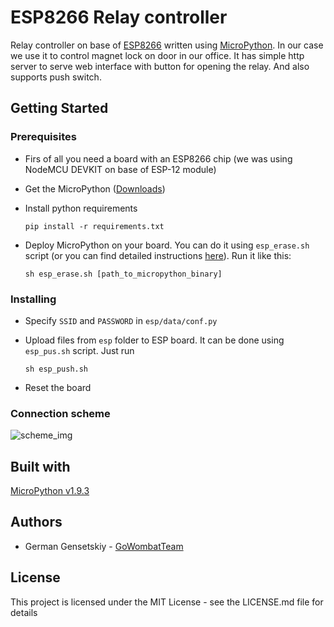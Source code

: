 # ESP8266 Relay controller

Relay controller on base of [ESP8266](https://en.wikipedia.org/wiki/ESP8266) written using [MicroPython](https://docs.micropython.org/en/latest/esp8266/index.html).
In our case we use it to control magnet lock on door in our office. It has simple http server to serve web interface with button for opening the relay. And also supports push switch.

## Getting Started

### Prerequisites

- Firs of all you need a board with an ESP8266 chip (we was using NodeMCU DEVKIT on base of ESP-12 module)

- Get the MicroPython ([Downloads](http://micropython.org/download#esp8266))

- Install python requirements 
    
    `pip install -r requirements.txt`
    
- Deploy MicroPython on your board. You can do it using `esp_erase.sh` script (or you can find detailed instructions [here](https://docs.micropython.org/en/latest/esp8266/esp8266/tutorial/intro.html#deploying-the-firmware)). Run it like this: 
    
    `sh esp_erase.sh [path_to_micropython_binary]`

### Installing

- Specify `SSID` and `PASSWORD` in `esp/data/conf.py`

- Upload files from `esp` folder to ESP board. It can be done using `esp_pus.sh` script. Just run 

    `sh esp_push.sh`
    
- Reset the board

### Connection scheme

![scheme_img](https://i.imgur.com/XRqxZUe.png)

## Built with

[MicroPython v1.9.3](https://micropython.org/)

## Authors

- German Gensetskiy - [GoWombatTeam](https://gowombat.team/)

## License

This project is licensed under the MIT License - see the LICENSE.md file for details

